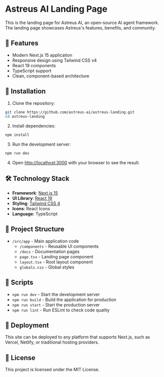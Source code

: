 # Astreus AI Landing Page

This is the landing page for Astreus AI, an open-source AI agent framework. The landing page showcases Astreus's features, benefits, and community.

## 🚀 Features

- Modern Next.js 15 application
- Responsive design using Tailwind CSS v4
- React 19 components
- TypeScript support
- Clean, component-based architecture

## 🔧 Installation

1. Clone the repository:
```bash
git clone https://github.com/astreus-ai/astreus-landing.git
cd astreus-landing
```

2. Install dependencies:
```bash
npm install
```

3. Run the development server:
```bash
npm run dev
```

4. Open [http://localhost:3000](http://localhost:3000) with your browser to see the result.

## 🛠️ Technology Stack

- **Framework**: [Next.js 15](https://nextjs.org/)
- **UI Library**: [React 19](https://react.dev/)
- **Styling**: [Tailwind CSS 4](https://tailwindcss.com/)
- **Icons**: React Icons
- **Language**: TypeScript

## 📁 Project Structure

- `/src/app` - Main application code
  - `/components` - Reusable UI components
  - `/docs` - Documentation pages
  - `page.tsx` - Landing page component
  - `layout.tsx` - Root layout component
  - `globals.css` - Global styles

## 📝 Scripts

- `npm run dev` - Start the development server
- `npm run build` - Build the application for production
- `npm run start` - Start the production server
- `npm run lint` - Run ESLint to check code quality

## 🚀 Deployment

This site can be deployed to any platform that supports Next.js, such as Vercel, Netlify, or traditional hosting providers.

## 📄 License

This project is licensed under the MIT License. 